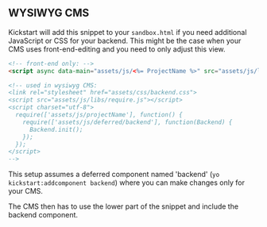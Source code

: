 ## WYSIWYG CMS

Kickstart will add this snippet to your ```sandbox.html``` if you need additional JavaScript or CSS for your backend.
This might be the case when your CMS uses front-end-editing and you need to only adjust this view.

```HTML
<!-- front-end only: -->
<script async data-main="assets/js/<%= ProjectName %>" src="assets/js/libs/require.js"></script>

<!-- used in wysiwyg CMS:
<link rel="stylesheet" href="assets/css/backend.css">
<script src="assets/js/libs/require.js"></script>
<script charset="utf-8">
  require(['assets/js/projectName'], function() {
    require(['assets/js/deferred/backend'], function(Backend) {
      Backend.init();
    });
  });
</script>
-->
```

This setup assumes a deferred component named 'backend' (```yo kickstart:addcomponent backend```) where you can make changes only for your CMS.

The CMS then has to use the lower part of the snippet and include the backend component.
